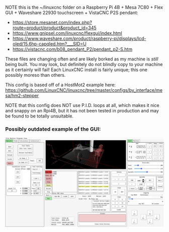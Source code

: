 NOTE this is the ~/linuxcnc folder on a Raspberry Pi 4B + Mesa 7C80 + Flex GUI + Waveshare 22930 touchscreen + VistaCNC P2S pendant:
* https://store.mesanet.com/index.php?route=product/product&product_id=345
* https://www.gnipsel.com/linuxcnc/flexgui/index.html
* https://www.waveshare.com/product/raspberry-pi/displays/lcd-oled/15.6hp-capqled.htm?___SID=U
* https://vistacnc.com/b08_pendant_P2/pendant_p2-S.htm

These files are changing often and are likely borked as my machine is *still* being built.  You may look, but definitely do not blindly copy to your machine as it certainly will fail!  Each LinuxCNC install is fairly unique; this one possibly moreso than others.

This config is based off of a HostMot2 example here: https://github.com/LinuxCNC/linuxcnc/tree/master/configs/by_interface/mesa/hm2-stepper

NOTE that this config does NOT use P.I.D. loops at all, which makes it nice and snappy on an Rpi4B, but it has not been tested in production and may be found to be totally unsuitable.

### Possibly outdated example of the GUI:
![Using FlexGUI 1.0.2, November 2024](Screenshot_2024-11-10_08-13-18.png)
